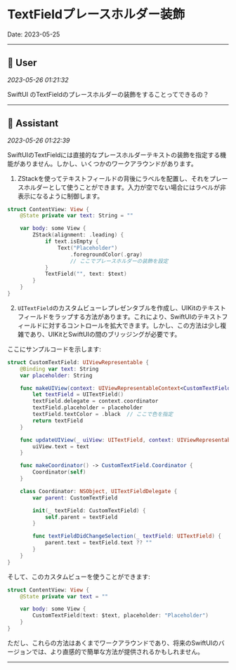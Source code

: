 # TextFieldプレースホルダー装飾

Date: 2023-05-25

---

## 👤 User
*2023-05-26 01:21:32*

SwiftUI のTextFieldのプレースホルダーの装飾をすることってできるの？

---

## 🤖 Assistant
*2023-05-26 01:22:39*

SwiftUIのTextFieldには直接的なプレースホルダーテキストの装飾を指定する機能がありません。しかし、いくつかのワークアラウンドがあります。

1. ZStackを使ってテキストフィールドの背後にラベルを配置し、それをプレースホルダーとして使うことができます。入力が空でない場合にはラベルが非表示になるように制御します。

```swift
struct ContentView: View {
    @State private var text: String = ""

    var body: some View {
        ZStack(alignment: .leading) {
            if text.isEmpty {
                Text("Placeholder")
                    .foregroundColor(.gray)
                    // ここでプレースホルダーの装飾を設定
            }
            TextField("", text: $text)
        }
    }
}
```

2. `UITextField`のカスタムビューレプレゼンタブルを作成し、UIKitのテキストフィールドをラップする方法があります。これにより、SwiftUIのテキストフィールドに対するコントロールを拡大できます。しかし、この方法は少し複雑であり、UIKitとSwiftUIの間のブリッジングが必要です。

ここにサンプルコードを示します:

```swift
struct CustomTextField: UIViewRepresentable {
    @Binding var text: String
    var placeholder: String

    func makeUIView(context: UIViewRepresentableContext<CustomTextField>) -> UITextField {
        let textField = UITextField()
        textField.delegate = context.coordinator
        textField.placeholder = placeholder
        textField.textColor = .black  // ここで色を指定
        return textField
    }

    func updateUIView(_ uiView: UITextField, context: UIViewRepresentableContext<CustomTextField>) {
        uiView.text = text
    }

    func makeCoordinator() -> CustomTextField.Coordinator {
        Coordinator(self)
    }

    class Coordinator: NSObject, UITextFieldDelegate {
        var parent: CustomTextField

        init(_ textField: CustomTextField) {
            self.parent = textField
        }

        func textFieldDidChangeSelection(_ textField: UITextField) {
            parent.text = textField.text ?? ""
        }
    }
}
```

そして、このカスタムビューを使うことができます:

```swift
struct ContentView: View {
    @State private var text = ""

    var body: some View {
        CustomTextField(text: $text, placeholder: "Placeholder")
    }
}
```

ただし、これらの方法はあくまでワークアラウンドであり、将来のSwiftUIのバージョンでは、より直感的で簡単な方法が提供されるかもしれません。

---
